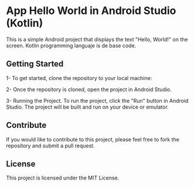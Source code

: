 # App Hello World in Android Studio (Kotlin)

This is a simple Android project that displays the text "Hello, World!" on the
screen. Kotlin programming languaje is de base code.

## Getting Started

1- To get started, clone the repository to your local machine:

2- Once the repository is cloned, open the project in Android Studio.

3- Running the Project. To run the project, click the "Run" button in Android
Studio. The project will be built and run on your device or emulator.

## Contribute

If you would like to contribute to this project, please feel free to fork the
repository and submit a pull request.

## License

This project is licensed under the MIT License.
